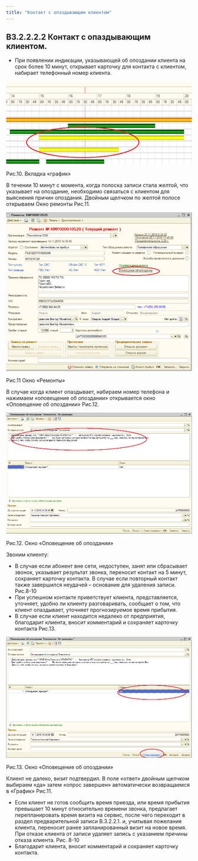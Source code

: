 ```yaml
---
title: "Контакт с опаздывающим клиентом"
---
```


## В3.2.2.2.2 Контакт с опаздывающим клиентом.

-   При появлении индикации, указывающей об опоздании клиента на срок более 10 минут, открывает карточку для контакта с клиентом, набирает телефонный номер клиента.

![](_attach/lu106561td1wc_tmp_bfd7272a74a04aab.png)

Рис.10. Вкладка «график»

В течении 10 минут с момента, когда полоска записи стала желтой, что указывает на опоздание, необходимо связаться с клиентом для выяснения причин опоздания. Двойным щелчком по желтой полосе открываем Окно ремонты Рис.11.

![](_attach/lu106561td1wc_tmp_cdb74bbd80e3cced.png)

Рис.11 Окно «Ремонты»

В случае когда клиент опаздывает, набираем номер телефона и нажимаем «оповещение об опоздании» открывается окно «Оповещение об опоздании» Рис.12.

![](_attach/lu106561td1wc_tmp_74683720b7be7e29.png)

Рис.12. Окно «Оповещение об опоздании»

Звоним клиенту:

-   В случае если абонент вне сети, недоступен, занят или сбрасывает звонок, указывает результат звонка, переносит контакт на 5 минут, сохраняет карточку контакта. В случае если повторный контакт также завершился неудачей – основание для удаления записи. Рис.8-10    
-   При успешном контакте приветствует клиента, представляется, уточняет, удобно ли клиенту разговаривать, сообщает о том, что клиент опаздывает, уточняет прогнозируемое время прибытия.
-   В случае если клиент находится недалеко от предприятия, благодарит клиента, вносит комментарий и сохраняет карточку контакта Рис.13.

![](_attach/lu106561td1wc_tmp_c017fbc48094e323.png)

Рис.13. Окно «Оповещение об опоздании»

Клиент не далеко, визит подтвердил. В поле «ответ» двойным щелчком выбираем «да» затем «опрос завершен» автоматически возвращаемся в «График» Рис.11.

-   Если клиент не готов сообщить время приезда, или время прибытия превышает 10 минут относительно времени звонка, предлагает перепланировать время визита на сервис, после чего переходит в раздел предварительной записи В.3.2.2.1. и, учитывая пожелания клиента, переносит ранее запланированный визит на новое время. При отказе клиента от записи удаляет запись с указанием причины отказа клиента. Рис. 8-10  
-   Благодарит клиента, вносит комментарий и сохраняет карточку контакта.

